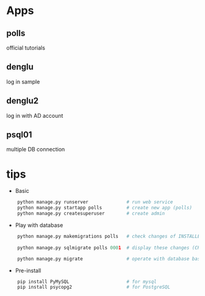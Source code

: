 # Apps
## polls
official tutorials
## denglu
log in sample
## denglu2
log in with AD account
## psql01
multiple DB connection

# tips

* Basic
```python
    python manage.py runserver              # run web service   
    python manage.py startapp polls         # create new app (polls) 
    python manage.py createsuperuser        # create admin  
```
* Play with database
```python
    python manage.py makemigrations polls   # check changes of INSTALLED_APPS (polls) && generate a migration file  
     
    python manage.py sqlmigrate polls 0001  # display these changes (CREATE TABLE "polls_question" ("id" integer NOT NULL PRIMARY KEY AUTOINCRE......))        

    python manage.py migrate                # operate with database based on the migration file 
```

* Pre-install
```python
    pip install PyMySQL                     # for mysql
    pip install psycopg2                    # for PostgreSQL
```